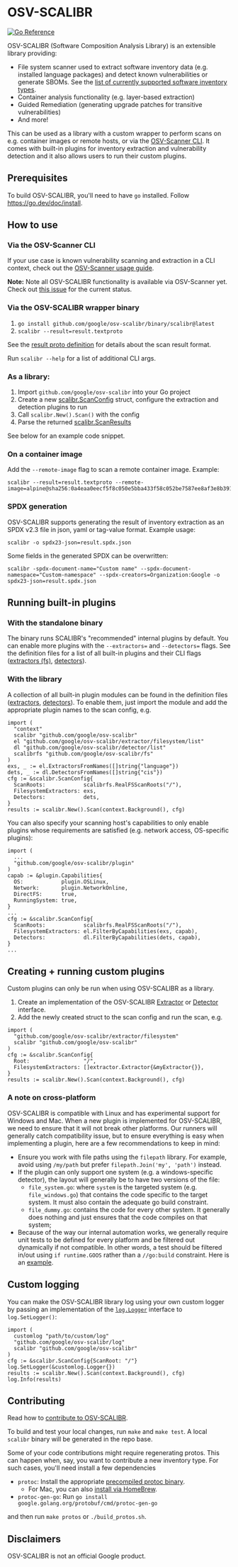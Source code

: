 # OSV-SCALIBR

[![Go Reference](https://pkg.go.dev/badge/github.com/google/osv-scalibr.svg)](https://pkg.go.dev/github.com/google/osv-scalibr)

OSV-SCALIBR (Software Composition Analysis Library) is an extensible library
providing:
- File system scanner used to extract software inventory data (e.g.
installed language packages) and detect known vulnerabilities or generate SBOMs.
See the
[list of currently supported software inventory types](docs/supported_inventory_types.md).
- Container analysis functionality (e.g. layer-based extraction)
- Guided Remediation (generating upgrade patches for transitive vulnerabilities)
- And more!

This can be used as a library with a custom wrapper to perform scans on e.g.
container images or remote hosts, or via the
[OSV-Scanner CLI](https://github.com/google/osv-scanner). It comes with built-in
plugins for inventory extraction and vulnerability detection and it also allows
users to run their custom plugins.

## Prerequisites

To build OSV-SCALIBR, you'll need to have `go` installed. Follow
https://go.dev/doc/install.

## How to use

### Via the OSV-Scanner CLI

If your use case is known vulnerability scanning and extraction in a CLI
context, check out the
[OSV-Scanner usage guide](https://google.github.io/osv-scanner/usage/).

**Note:** Note all OSV-SCALIBR functionality is available via OSV-Scanner yet.
Check out [this issue](https://github.com/google/osv-scanner/issues/1701) for
the current status.

### Via the OSV-SCALIBR wrapper binary

1.  `go install github.com/google/osv-scalibr/binary/scalibr@latest`
1.  `scalibr --result=result.textproto`

See the [result proto definition](/binary/proto/scan_result.proto) for details
about the scan result format.

Run `scalibr --help` for a list of additional CLI args.

### As a library:

1.  Import `github.com/google/osv-scalibr` into your Go project
1.  Create a new [scalibr.ScanConfig](/scalibr.go#L36) struct, configure the
    extraction and detection plugins to run
1.  Call `scalibr.New().Scan()` with the config
1.  Parse the returned [scalibr.ScanResults](/scalibr.go#L50)

See below for an example code snippet.

### On a container image

Add the `--remote-image` flag to scan a remote container image. Example:

```
scalibr --result=result.textproto --remote-image=alpine@sha256:0a4eaa0eecf5f8c050e5bba433f58c052be7587ee8af3e8b3910ef9ab5fbe9f5
```

### SPDX generation

OSV-SCALIBR supports generating the result of inventory extraction as an SPDX
v2.3 file in json, yaml or tag-value format. Example usage:

```
scalibr -o spdx23-json=result.spdx.json
```

Some fields in the generated SPDX can be overwritten:

```
scalibr -spdx-document-name="Custom name" --spdx-document-namespace="Custom-namespace" --spdx-creators=Organization:Google -o spdx23-json=result.spdx.json
```

## Running built-in plugins

### With the standalone binary

The binary runs SCALIBR's "recommended" internal plugins by default. You can
enable more plugins with the `--extractors=` and `--detectors=` flags. See the
definition files for a list of all built-in plugins and their CLI flags
([extractors (fs)](/extractor/filesystem/list/list.go#L26),
[detectors](/detector/list/list.go#L26)).

### With the library

A collection of all built-in plugin modules can be found in the definition files
([extractors](/extractor/filesystem/list/list.go#L26),
[detectors](/detector/list/list.go#L26)). To enable them, just import the module
and add the appropriate plugin names to the scan config, e.g.

```
import (
  "context"
  scalibr "github.com/google/osv-scalibr"
  el "github.com/google/osv-scalibr/extractor/filesystem/list"
  dl "github.com/google/osv-scalibr/detector/list"
  scalibrfs "github.com/google/osv-scalibr/fs"
)
exs, _ := el.ExtractorsFromNames([]string{"language"})
dets, _ := dl.DetectorsFromNames([]string{"cis"})
cfg := &scalibr.ScanConfig{
  ScanRoots:            scalibrfs.RealFSScanRoots("/"),
  FilesystemExtractors: exs,
  Detectors:            dets,
}
results := scalibr.New().Scan(context.Background(), cfg)
```

You can also specify your scanning host's capabilities to only enable plugins
whose requirements are satisfied (e.g. network access, OS-specific plugins):

```
import (
  ...
  "github.com/google/osv-scalibr/plugin"
)
capab := &plugin.Capabilities{
  OS:            plugin.OSLinux,
  Network:       plugin.NetworkOnline,
  DirectFS:      true,
  RunningSystem: true,
}
...
cfg := &scalibr.ScanConfig{
  ScanRoots:            scalibrfs.RealFSScanRoots("/"),
  FilesystemExtractors: el.FilterByCapabilities(exs, capab),
  Detectors:            dl.FilterByCapabilities(dets, capab),
}
...
```

## Creating + running custom plugins

Custom plugins can only be run when using OSV-SCALIBR as a library.

1.  Create an implementation of the OSV-SCALIBR
    [Extractor](/extractor/filesystem/extractor.go#L30) or
    [Detector](/detector/detector.go#L28) interface.
2.  Add the newly created struct to the scan config and run the scan, e.g.

```
import (
  "github.com/google/osv-scalibr/extractor/filesystem"
  scalibr "github.com/google/osv-scalibr"
)
cfg := &scalibr.ScanConfig{
  Root:                 "/",
  FilesystemExtractors: []extractor.Extractor{&myExtractor{}},
}
results := scalibr.New().Scan(context.Background(), cfg)
```

### A note on cross-platform

OSV-SCALIBR is compatible with Linux and has experimental support for Windows
and Mac. When a new plugin is implemented for OSV-SCALIBR, we need to ensure
that it will not break other platforms. Our runners will generally catch
compatibility issue, but to ensure everything is easy when implementing a
plugin, here are a few recommendations to keep in mind:

*   Ensure you work with file paths using the `filepath` library. For example,
    avoid using `/my/path` but prefer `filepath.Join('my', 'path')` instead.
*   If the plugin can only support one system (e.g. a windows-specific
    detector), the layout will generally be to have two versions of the file:
    *   `file_system.go`: where `system` is the targeted system (e.g.
        `file_windows.go`) that contains the code specific to the target system.
        It must also contain the adequate go build constraint.
    *   `file_dummy.go`: contains the code for every other system. It generally
        does nothing and just ensures that the code compiles on that system;
*   Because of the way our internal automation works, we generally require unit
    tests to be defined for every platform and be filtered out dynamically if
    not compatible. In other words, a test should be filtered in/out using `if
    runtime.GOOS` rather than a `//go:build` constraint. Here is an
    [example](https://github.com/google/osv-scalibr/commit/7a87679f5c688e7bac4527d29c1823597a52bb40#diff-72efad005e0fbfe34c60e496dfb55ec15fc50f4b12be0934f08a3acaf7733616L79).

## Custom logging

You can make the OSV-SCALIBR library log using your own custom logger by passing
an implementation of the [`log.Logger`](/log/log.go#L22) interface to
`log.SetLogger()`:

```
import (
  customlog "path/to/custom/log"
  "github.com/google/osv-scalibr/log"
  scalibr "github.com/google/osv-scalibr"
)
cfg := &scalibr.ScanConfig{ScanRoot: "/"}
log.SetLogger(&customlog.Logger{})
results := scalibr.New().Scan(context.Background(), cfg)
log.Info(results)
```

## Contributing

Read how to [contribute to OSV-SCALIBR](CONTRIBUTING.md).

To build and test your local changes, run `make` and `make test`. A local
`scalibr` binary will be generated in the repo base.

Some of your code contributions might require regenerating protos. This can
happen when, say, you want to contribute a new inventory type. For such cases,
you'll need install a few dependencies

*   `protoc`: Install the appropriate
    [precompiled protoc binary](https://grpc.io/docs/protoc-installation/#install-pre-compiled-binaries-any-os).
    *   For Mac, you can also
        [install via HomeBrew](https://grpc.io/docs/protoc-installation/#install-using-a-package-manager).
*   `protoc-gen-go`: Run `go install
    google.golang.org/protobuf/cmd/protoc-gen-go`

and then run `make protos` or `./build_protos.sh`.

## Disclaimers

OSV-SCALIBR is not an official Google product.
